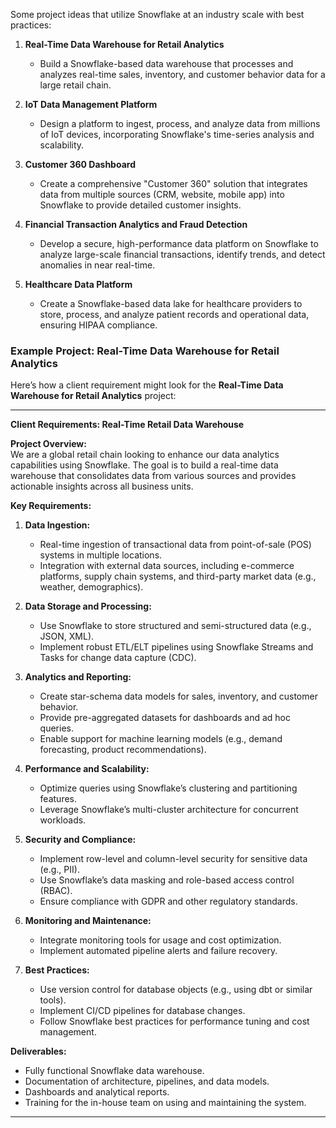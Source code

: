 Some project ideas that utilize Snowflake at an industry scale with best practices:

1. **Real-Time Data Warehouse for Retail Analytics**
   - Build a Snowflake-based data warehouse that processes and analyzes real-time sales, inventory, and customer behavior data for a large retail chain.

2. **IoT Data Management Platform**
   - Design a platform to ingest, process, and analyze data from millions of IoT devices, incorporating Snowflake's time-series analysis and scalability.

3. **Customer 360 Dashboard**
   - Create a comprehensive "Customer 360" solution that integrates data from multiple sources (CRM, website, mobile app) into Snowflake to provide detailed customer insights.

4. **Financial Transaction Analytics and Fraud Detection**
   - Develop a secure, high-performance data platform on Snowflake to analyze large-scale financial transactions, identify trends, and detect anomalies in near real-time.

5. **Healthcare Data Platform**
   - Create a Snowflake-based data lake for healthcare providers to store, process, and analyze patient records and operational data, ensuring HIPAA compliance.

### Example Project: Real-Time Data Warehouse for Retail Analytics

Here’s how a client requirement might look for the **Real-Time Data Warehouse for Retail Analytics** project:

---

**Client Requirements: Real-Time Retail Data Warehouse**

**Project Overview:**  
We are a global retail chain looking to enhance our data analytics capabilities using Snowflake. The goal is to build a real-time data warehouse that consolidates data from various sources and provides actionable insights across all business units.

**Key Requirements:**  
1. **Data Ingestion:**  
   - Real-time ingestion of transactional data from point-of-sale (POS) systems in multiple locations.
   - Integration with external data sources, including e-commerce platforms, supply chain systems, and third-party market data (e.g., weather, demographics).

2. **Data Storage and Processing:**  
   - Use Snowflake to store structured and semi-structured data (e.g., JSON, XML).  
   - Implement robust ETL/ELT pipelines using Snowflake Streams and Tasks for change data capture (CDC).

3. **Analytics and Reporting:**  
   - Create star-schema data models for sales, inventory, and customer behavior.  
   - Provide pre-aggregated datasets for dashboards and ad hoc queries.  
   - Enable support for machine learning models (e.g., demand forecasting, product recommendations).

4. **Performance and Scalability:**  
   - Optimize queries using Snowflake’s clustering and partitioning features.  
   - Leverage Snowflake’s multi-cluster architecture for concurrent workloads.

5. **Security and Compliance:**  
   - Implement row-level and column-level security for sensitive data (e.g., PII).  
   - Use Snowflake’s data masking and role-based access control (RBAC).  
   - Ensure compliance with GDPR and other regulatory standards.

6. **Monitoring and Maintenance:**  
   - Integrate monitoring tools for usage and cost optimization.  
   - Implement automated pipeline alerts and failure recovery.

7. **Best Practices:**  
   - Use version control for database objects (e.g., using dbt or similar tools).  
   - Implement CI/CD pipelines for database changes.  
   - Follow Snowflake best practices for performance tuning and cost management.

**Deliverables:**  
- Fully functional Snowflake data warehouse.  
- Documentation of architecture, pipelines, and data models.  
- Dashboards and analytical reports.  
- Training for the in-house team on using and maintaining the system.

---
